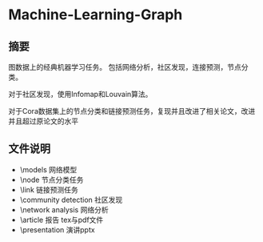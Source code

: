 # Machine-Learning-Graph

## 摘要 

图数据上的经典机器学习任务。
包括网络分析，社区发现，连接预测，节点分类。

对于社区发现，使用Infomap和Louvain算法。

对于Cora数据集上的节点分类和链接预测任务，复现并且改进了相关论文，改进并且超过原论文的水平

## 文件说明

* \models 网络模型
* \node 节点分类任务
* \link 链接预测任务
* \community detection 社区发现
* \network analysis 网络分析
* \article 报告 tex与pdf文件
* \presentation 演讲pptx
